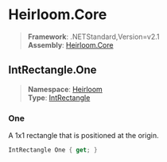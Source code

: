 # Heirloom.Core

> **Framework**: .NETStandard,Version=v2.1  
> **Assembly**: [Heirloom.Core][0]  

## IntRectangle.One

> **Namespace**: [Heirloom][0]  
> **Type**: [IntRectangle][1]  

### One

A 1x1 rectangle that is positioned at the origin.

```cs
IntRectangle One { get; }
```

[0]: ../Heirloom.Core.md
[1]: Heirloom.IntRectangle.md
